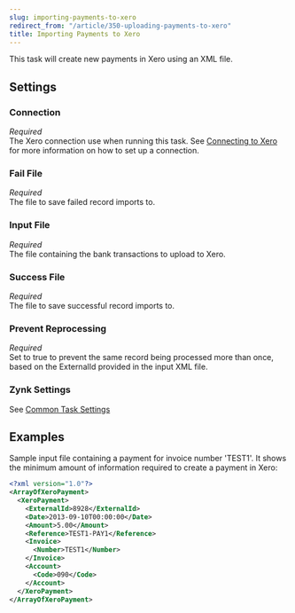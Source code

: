 ```yaml
---
slug: importing-payments-to-xero
redirect_from: "/article/350-uploading-payments-to-xero"
title: Importing Payments to Xero
---
```


This task will create new payments in Xero using an XML file.

## Settings

### Connection 
_Required_  
The Xero connection use when running this task. See [Connecting to Xero](connecting-to-xero-with-oauth-2) for more information on how to set up a connection.

### Fail File
_Required_  
The file to save failed record imports to.

### Input File
_Required_  
The file containing the bank transactions to upload to Xero.

### Success File
_Required_  
The file to save successful record imports to.

### Prevent Reprocessing
_Required_  
Set to true to prevent the same record being processed more than once, based on the ExternalId provided in the input XML file.

### Zynk Settings
See [Common Task Settings](common-task-settings)

## Examples

Sample input file containing a payment for invoice number 'TEST1'. It shows the minimum amount of information required to create a payment in Xero:

```xml
<?xml version="1.0"?>
<ArrayOfXeroPayment>
  <XeroPayment>
    <ExternalId>8928</ExternalId>
    <Date>2013-09-10T00:00:00</Date>
    <Amount>5.00</Amount>
    <Reference>TEST1-PAY1</Reference>
    <Invoice>
      <Number>TEST1</Number>
    </Invoice>
    <Account>
      <Code>090</Code>
    </Account>
  </XeroPayment>
</ArrayOfXeroPayment>
```